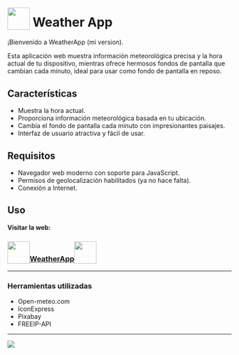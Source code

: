 # <sub><picture><img width="50" src="https://cdn-icons-png.flaticon.com/128/3845/3845731.png"/></picture></sub> Weather App

¡Bienvenido a WeatherApp (mi version).

Esta aplicación web muestra información meteorológica precisa y la hora actual de tu dispositivo, mientras ofrece hermosos fondos de pantalla que cambian cada minuto, ideal para usar como fondo de pantalla en reposo. 


## Características

- Muestra la hora actual.
- Proporciona información meteorológica basada en tu ubicación.
- Cambia el fondo de pantalla cada minuto con impresionantes paisajes.
- Interfaz de usuario atractiva y fácil de usar.

## Requisitos

- Navegador web moderno con soporte para JavaScript.
- Permisos de geolocalización habilitados (ya no hace falta).
- Conexión a Internet.

## Uso

**Visitar la web:**

### [<sub><picture><img width="50" src="https://cdn-icons-png.flaticon.com/128/3845/3845731.png"/></picture></sub>WeatherApp<sub><picture><img width="50" src="https://cdn-icons-png.flaticon.com/128/3845/3845731.png"/></picture></sub>](https://braiidev.github.io/weatherapp/)

---

### Herramientas utilizadas

- Open-meteo.com
- IconExpress
- Pixabay
- FREEIP-API

---

<picture><img src="https://raw.githubusercontent.com/braiidev/braiidev/main/files/banner-short.jpg" /></picture>
